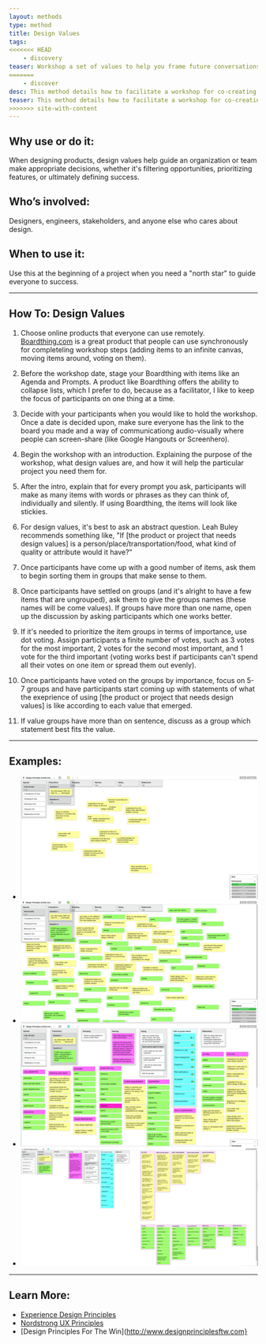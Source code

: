 ```yaml
---
layout: methods
type: method
title: Design Values
tags:
<<<<<<< HEAD
    - discovery
teaser: Workshop a set of values to help you frame future conversations around product success.
=======
    - discover
desc: This method details how to facilitate a workshop for co-creating design values.
teaser: This method details how to facilitate a workshop for co-creating design values.
>>>>>>> site-with-content
---
```



## Why use or do it:

When designing products, design values help guide an organization or team make appropriate decisions, whether it's filtering opportunities, prioritizing features, or ultimately defining success.

## Who’s involved:

Designers, engineers, stakeholders, and anyone else who cares about design.

## When to use it:

Use this at the beginning of a project when you need a "north star" to guide everyone to success.

---

## How To: Design Values

1. Choose online products that everyone can use remotely. [Boardthing.com](http://boardthing.com/) is a great product that people can use synchronously for completeling workshop steps (adding items to an infinite canvas, moving items around, voting on them).

2. Before the workshop date, stage your Boardthing with items like an Agenda and Prompts. A product like Boardthing offers the ability to collapse lists, which I prefer to do, because as a facilitator, I like to keep the focus of participants on one thing at a time.

3. Decide with your participants when you would like to hold the workshop. Once a date is decided upon, make sure everyone has the link to the board you made and a way of communicationg audio-visually where people can screen-share (like Google Hangouts or Screenhero).

4. Begin the workshop with an introduction. Explaining the purpose of the workshop, what design values are, and how it will help the particular project you need them for.

5. After the intro, explain that for every prompt you ask, participants will make as many items with words or phrases as they can think of, individually and silently. If using Boardthing, the items will look like stickies.

6. For design values, it's best to ask an abstract question. Leah Buley recommends something like, "If [the product or project that needs design values] is a person/place/transportation/food, what kind of quality or attribute would it have?"

7. Once participants have come up with a good number of items, ask them to begin sorting them in groups that make sense to them.

8. Once participants have settled on groups (and it's alright to have a few items that are ungrouped), ask them to give the groups names (these names will be come values). If groups have more than one name, open up the discussion by asking participants which one works better.

9. If it's needed to prioritize the item groups in terms of importance, use dot voting. Assign participants a finite number of votes, such as 3 votes for the most important, 2 votes for the second most important, and 1 vote for the third important (voting works best if participants can't spend all their votes on one item or spread them out evenly).

10. Once participants have voted on the groups by importance, focus on 5-7 groups and have participants start coming up with statements of what the exeprience of using [the product or project that needs design values] is like according to each value that emerged.

11. If value groups have more than on sentence, discuss as a group which statement best fits the value.

---

## Examples:

* ![design values words with Board Thing](/img/methods/dv1.png)
* ![design values words and dot voting with Board Thing](/img/methods/dv2.png)
* ![design values words and clustering with Board Thing](/img/methods/dv3.png)
* ![design values words refined with Board Thing](/img/methods/dv4.png)

---

## Learn More:

* [Experience Design Principles](https://uxthink.wordpress.com/2011/02/01/expereince-design-principles/)
* [Nordstrong UX Principles](http://www.justinmarxdesign.com/nordstrom-ux-principles)
* [Design Principles For The Win](http://www.designprinciplesftw.com}
